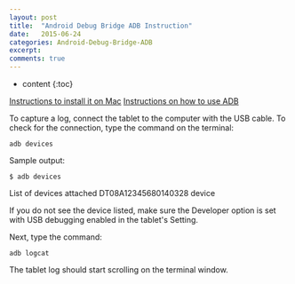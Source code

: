 ```yaml
---
layout: post
title:  "Android Debug Bridge ADB Instruction"
date:   2015-06-24
categories: Android-Debug-Bridge-ADB
excerpt: 
comments: true
---
```


* content
{:toc}

[Instructions to install it on Mac](http://forums.macrumors.com/showthread.php?t=1605300)
[Instructions on how to use ADB](http://developer.android.com/tools/help/adb.html)

To capture a log, connect the tablet to the computer with the USB cable.  To check for the connection, type the command on the terminal:

~~~ shell
adb devices
~~~

Sample output:

~~~ shell
$ adb devices
~~~

List of devices attached
DT08A12345680140328    device

If you do not see the device listed, make sure the Developer option is set with USB debugging enabled in the tablet's Setting.

Next, type the command:

~~~ shell
adb logcat
~~~

The tablet log should start scrolling on the terminal window.
